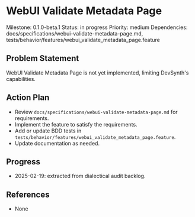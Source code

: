 # WebUI Validate Metadata Page
Milestone: 0.1.0-beta.1
Status: in progress
Priority: medium
Dependencies: docs/specifications/webui-validate-metadata-page.md, tests/behavior/features/webui_validate_metadata_page.feature

## Problem Statement
WebUI Validate Metadata Page is not yet implemented, limiting DevSynth's capabilities.


## Action Plan
- Review `docs/specifications/webui-validate-metadata-page.md` for requirements.
- Implement the feature to satisfy the requirements.
- Add or update BDD tests in `tests/behavior/features/webui_validate_metadata_page.feature`.
- Update documentation as needed.

## Progress
- 2025-02-19: extracted from dialectical audit backlog.

## References
- None
